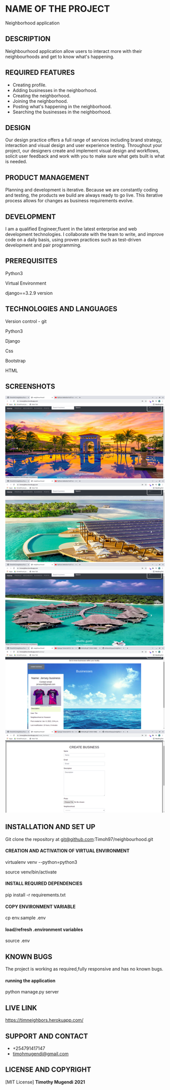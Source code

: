 # NAME OF THE PROJECT

Neighborhood application

## DESCRIPTION
Neighbourhood application allow users to interact more with their neighbourhoods and get to know what's happening.

## REQUIRED FEATURES

* Creating profile.
* Adding businesses in the neighborhood.
* Creating the neighborhood.
* Joining the neighborhood.
* Posting what's happening in the neighborhood.
* Searching the businesses in the neighborhood.

## DESIGN
Our design practice offers a full range of services including brand strategy, interaction and visual design and user experience testing.
Throughout your project, our designers create and implement visual design and workflows, solicit user feedback and work with you to make sure what gets built is what is needed.

## PRODUCT MANAGEMENT
Planning and development is iterative. Because we are constantly coding and testing, the products we build are always ready to go live. 
This iterative process allows for changes as business requirements evolve.

## DEVELOPMENT
I am a qualified Engineer,fluent in the latest enterprise and web development technologies.
I collaborate with the team to write, and improve code on a daily basis, using proven practices such as test-driven development and pair programming.


## PREREQUISITES

Python3

Virtual Environment

django==3.2.9 version

## TECHNOLOGIES AND LANGUAGES

Version control - git 

Python3

Django

Css 

Bootstrap

HTML
## SCREENSHOTS
  <img src="./screenshots/1.png" alt="screenshot" />

  <img src="./screenshots/2.png" alt="screenshot" />

  <img src="./screenshots/3.png" alt="screenshot" />

  <img src="./screenshots/4.png" alt="screenshot" />

  <img src="./screenshots/5.png" alt="screenshot" />


## INSTALLATION AND SET UP

Git clone the repository at git@github.com:Timoh97/neighbourhood.git


#### CREATION AND ACTIVATION OF VIRTUAL ENVIRONMENT

virtualenv venv --python=python3

source venv/bin/activate

#### INSTALL REQUIRED DEPENDENCIES

pip install -r requirements.txt

#### COPY ENVIRONMENT VARIABLE

cp env.sample .env

#### load/refresh .environment variables

source .env

## KNOWN BUGS
The project is working as required,fully responsive and has no known bugs.

#### running the application

python manage.py server

## LIVE LINK
https://timneighbors.herokuapp.com/

 ## SUPPORT AND CONTACT
 * +254791417147
 * timohmugendi@gmail.com
 

 ## LICENSE AND COPYRIGHT
[MIT License] **Timothy Mugendi** **2021**